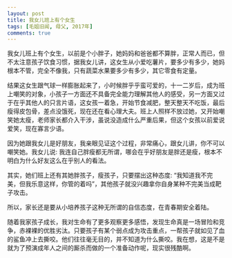 ```yaml
---
layout: post
title: 我女儿班上有个女生
tags: [毛姐旧闻, 母父, 2017年]
comments: true
---
```


我女儿班上有个女生，以前是个小胖子，她妈妈和爸爸都不算胖，正常人而已，但不太注意孩子饮食习惯，据我女儿讲，这女生从小爱吃薯片，要多少有多少，她妈根本不管，完全不像我，只有蔬菜水果要多少有多少，其它零食有定量。

结果这女生跟气球一样膨胀起来了，小时候胖乎乎蛮可爱的，十一二岁后，成为班上嘲笑的对象，小孩子一方面还不具备完全能力理解其他人的感受，另一方面又过于在乎其他人的只言片语，这女孩一着急，开始节食减肥，整天整天不吃饭，最后瘦得皮包骨，差点没饿死，现在还在看心理大夫。班上人照样不放过她，又开始嘲笑她太瘦，老师家长都介入干涉，虽说没造成什么严重后果，但这个女孩以前爱说爱笑，现在寡言少语。

因为她跟我女儿是好朋友，我亲眼见证这个过程，非常痛心，跟女儿讲，你不可以嘲笑她。我女儿说: 我连自己胖瘦都无所谓，哪会在乎好朋友是胖还是瘦，根本不明白为什么好友这么在乎别人的看法。

其实，她们班上还有其她胖孩子，瘦孩子，只要摆出这种态度: “我知道我不完美，但我乐意这样，你管的着吗”，其他孩子就没兴趣拿你自身某种不完美当成靶子攻击。

所以，家长还是要从小培养孩子这种无所谓的自信态度，在青春期安全着陆。

随着我家孩子成长，我对生命有了更多观察更多感悟，发现生命真是一场冒险和竞争，赤裸裸的优胜劣汰。只要孩子有某个弱点成为攻击重点，一帮孩子就如见了血的鲨鱼冲上去撕咬。他们往往毫无目的，并不知道为什么撕咬。我在想，这是不是就为了预演成年人之间的厮杀而做的一个准备动作呢，现实很残酷啊。
